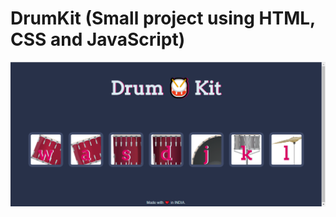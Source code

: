 # DrumKit (Small project using HTML, CSS and JavaScript)
<img src="https://github.com/shaheen14/drumkit/blob/main/tempsnip.png"></img>
